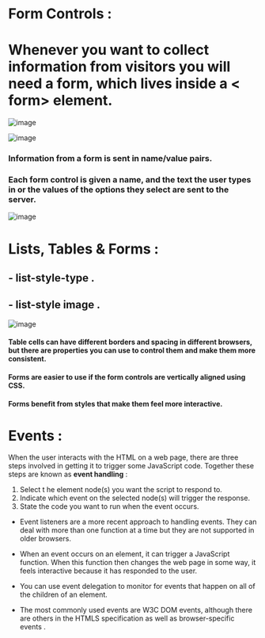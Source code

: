 # Form Controls :
# Whenever you want to collect information from visitors you will need a form, which lives inside a < form> element.


![image](https://slideplayer.com/slide/241989/1/images/66/Form+Controls+This+section+covers+the+different+types+of+form+controls+that+you+can+use+to+collect+data+from+a+visitor+to+your+site.+You+will+see%3A.jpg)



![image](https://slideplayer.com/slide/13519692/82/images/74/LABELLING+FORM+CONTROLS.jpg)


### Information from a form is sent in name/value pairs.
### Each form control is given a name, and the text the user types in or the values of the options they select are sent to the server.

![image](https://i.stack.imgur.com/AYan2.png)

# Lists, Tables & Forms :
 ## - list-style-type .
## -  list-style image .

![image](https://media.geeksforgeeks.org/wp-content/uploads/disc.png)

#### Table cells can have different borders and spacing in different browsers, but there are properties you can use to control them and make them more consistent. 

#### Forms are easier to use if the form controls are vertically aligned using CSS.
#### Forms benefit from styles that make them feel more interactive.

# Events :
When the user interacts with the HTML on a web page, there are three
steps involved in getting it to trigger some JavaScript code.
Together these steps are known as **event handling** :
1.  Select t he element
node(s) you want the
script to respond to. 
2. Indicate which event on
the selected node(s) will
trigger the response. 
3. State the code you want
to run when the event
occurs. 

- Event listeners are a more recent approach to handling events.
They can deal with more than one function at a time
but they are not supported in older browsers. 

- When an event occurs on an element, it can trigger a
JavaScript function. When this function then changes
the web page in some way, it feels interactive because
it has responded to the user.

- You can use event delegation to monitor for events
that happen on all of the children of an element.

- The most commonly used events are W3C DOM
events, although there are others in the HTMLS
specification as well as browser-specific events .




